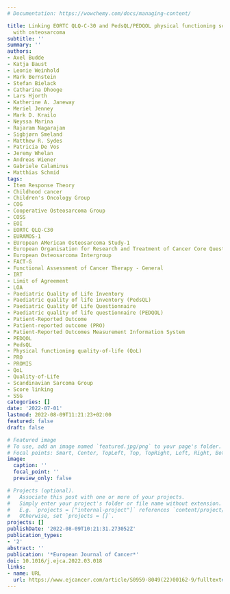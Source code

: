 ```yaml
---
# Documentation: https://wowchemy.com/docs/managing-content/

title: Linking EORTC QLQ-C-30 and PedsQL/PEDQOL physical functioning scores in patients
  with osteosarcoma
subtitle: ''
summary: ''
authors:
- Axel Budde
- Katja Baust
- Leonie Weinhold
- Mark Bernstein
- Stefan Bielack
- Catharina Dhooge
- Lars Hjorth
- Katherine A. Janeway
- Meriel Jenney
- Mark D. Krailo
- Neyssa Marina
- Rajaram Nagarajan
- Sigbjørn Smeland
- Matthew R. Sydes
- Patricia De Vos
- Jeremy Whelan
- Andreas Wiener
- Gabriele Calaminus
- Matthias Schmid
tags:
- Item Response Theory
- Childhood cancer
- Children's Oncology Group
- COG
- Cooperative Osteosarcoma Group
- COSS
- EOI
- EORTC QLQ-C30
- EURAMOS-1
- EUropean AMerican Osteosarcoma Study-1
- European Organisation for Research and Treatment of Cancer Core Questionnaire
- European Osteosarcoma Intergroup
- FACT-G
- Functional Assessment of Cancer Therapy - General
- IRT
- Limit of Agreement
- LOA
- Paediatric Quality of Life Inventory
- Paediatric quality of life inventory (PedsQL)
- Paediatric Quality Of Life Questionnaire
- Paediatric quality of life questionnaire (PEDQOL)
- Patient-Reported Outcome
- Patient-reported outcome (PRO)
- Patient-Reported Outcomes Measurement Information System
- PEDQOL
- PedsQL
- Physical functioning quality-of-life (QoL)
- PRO
- PROMIS
- QoL
- Quality-of-Life
- Scandinavian Sarcoma Group
- Score linking
- SSG
categories: []
date: '2022-07-01'
lastmod: 2022-08-09T11:21:23+02:00
featured: false
draft: false

# Featured image
# To use, add an image named `featured.jpg/png` to your page's folder.
# Focal points: Smart, Center, TopLeft, Top, TopRight, Left, Right, BottomLeft, Bottom, BottomRight.
image:
  caption: ''
  focal_point: ''
  preview_only: false

# Projects (optional).
#   Associate this post with one or more of your projects.
#   Simply enter your project's folder or file name without extension.
#   E.g. `projects = ["internal-project"]` references `content/project/deep-learning/index.md`.
#   Otherwise, set `projects = []`.
projects: []
publishDate: '2022-08-09T10:21:31.273052Z'
publication_types:
- '2'
abstract: ''
publication: '*European Journal of Cancer*'
doi: 10.1016/j.ejca.2022.03.018
links:
- name: URL
  url: https://www.ejcancer.com/article/S0959-8049(22)00162-9/fulltext#%20
---
```


